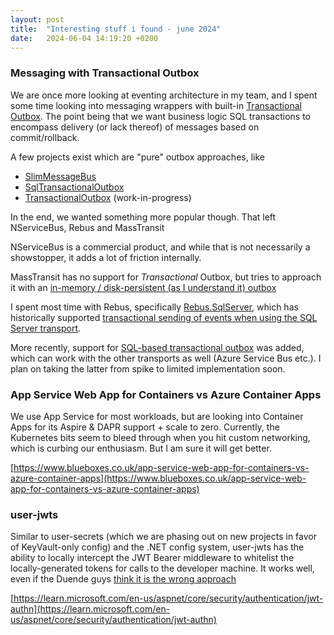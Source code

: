 ```yaml
---
layout: post
title:  "Interesting stuff i found - june 2024"
date:   2024-06-04 14:19:20 +0200
---
```

### Messaging with Transactional Outbox
We are once more looking at eventing architecture in my team, and I spent some time looking into messaging wrappers with built-in [Transactional Outbox](https://microservices.io/patterns/data/transactional-outbox.html). 
The point being that we want business logic SQL transactions to encompass delivery (or lack thereof) of messages based on commit/rollback.

A few projects exist which are "pure" outbox approaches, like

- [SlimMessageBus](https://github.com/zarusz/SlimMessageBus)
- [SqlTransactionalOutbox](https://github.com/cajuncoding/SqlTransactionalOutbox)
- [TransactionalOutbox](https://transactionalbox.com/) (work-in-progress)

In the end, we wanted something more popular though. That left NServiceBus, Rebus and MassTransit

NServiceBus is a commercial product, and while that is not necessarily a showstopper, it adds a lot of friction internally.

MassTransit has no support for _Transactional_ Outbox, but tries to approach it with an [in-memory / disk-persistent (as I understand it) outbox](https://masstransit.io/documentation/patterns/transactional-outbox)

I spent most time with Rebus, specifically [Rebus.SqlServer](https://github.com/rebus-org/Rebus.SqlServer), which has historically supported [transactional sending of events when using the SQL Server transport](https://github.com/rebus-org/RebusSamples/tree/master/SqlAllTheWay/SqlAllTheWay).

More recently, support for [SQL-based transactional outbox](https://github.com/rebus-org/Rebus/issues/819#issuecomment-1118565853) was added, which can work with the other transports as well (Azure Service Bus etc.). 
I plan on taking the latter from spike to limited implementation soon.

### App Service Web App for Containers vs Azure Container Apps
We use App Service for most workloads, but are looking into Container Apps for its Aspire & DAPR support + scale to zero. Currently, the Kubernetes bits seem to bleed through when you hit custom networking, which is curbing our enthusiasm. But I am sure it will get better.

[https://www.blueboxes.co.uk/app-service-web-app-for-containers-vs-azure-container-apps](https://www.blueboxes.co.uk/app-service-web-app-for-containers-vs-azure-container-apps)

### user-jwts
Similar to user-secrets (which we are phasing out on new projects in favor of KeyVault-only config) and the .NET config system, user-jwts has the ability to locally intercept the JWT Bearer middleware to whitelist the locally-generated tokens for calls to the developer machine. It works well, even if the Duende guys [think it is the wrong approach](https://x.com/BrockLAllen/status/1517854469047914496)

[https://learn.microsoft.com/en-us/aspnet/core/security/authentication/jwt-authn](https://learn.microsoft.com/en-us/aspnet/core/security/authentication/jwt-authn)
